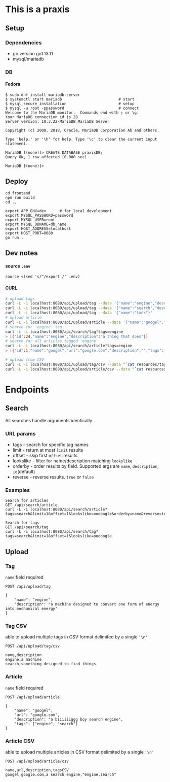 # This is a praxis

## Setup

### Dependencies

* go version go1.13.11
* mysql/mariadb

### DB

#### Fedora

```
$ sudo dnf install mariadb-server
$ systemctl start mariadb                         # start
$ mysql_secure_installation                       # setup
$ mysql -u root -ppassword                        # connect
Welcome to the MariaDB monitor.  Commands end with ; or \g.
Your MariaDB connection id is 28
Server version: 10.3.22-MariaDB MariaDB Server

Copyright (c) 2000, 2018, Oracle, MariaDB Corporation Ab and others.

Type 'help;' or '\h' for help. Type '\c' to clear the current input statement.

MariaDB [(none)]> CREATE DATABASE praxisDB;
Query OK, 1 row affected (0.000 sec)

MariaDB [(none)]> 
```

## Deploy

```
cd frontend
npm run build
cd ..

export APP_ENV=dev      # for local development
export MYSQL_PASSWORD=password
export MYSQL_USER=root
export MYSQL_DBNAME=db_name
export HOST_ADDRESS=localhost
export HOST_PORT=8080
go run .
```

## Dev notes

#### source `.env`

`source <(sed 's/^/export /' .env)`

#### CURL

```bash
# upload tags
curl -L -i localhost:8080/api/upload/tag --data '{"name":"engine","description":"a thing that does"}'
curl -L -i localhost:8080/api/upload/tag --data '{"name":"search","description":"a thing that finds"}'
curl -L -i localhost:8080/api/upload/tag --data '{"name":"tank"}'
# upload article
curl -L -i localhost:8080/api/upload/article --data '{"name":"googel","url":"google.com","tags":["engine","search"]}'
# search for 'engine' tag
curl -L -i localhost:8080/api/search/tag?tags=engine
> [{"id":24,"name":"engine","description":"a thing that does"}]
# search for all articles tagged 'engine'
curl -L -i localhost:8080/api/search/article?tags=engine
> [{"id":1,"name":"googel","url":"google.com","description":"","tags":["engine","search"]}]

# upload from CSV
curl -L -i localhost:8080/api/upload/tag/csv --data "`cat resources/tags.csv`"
curl -L -i localhost:8080/api/upload/article/csv --data "`cat resources/articles.csv`"
```

# Endpoints

## Search

All searches handle arguments identically

### URL params

* tags - search for specific tag names
* limit - return at most `limit` results
* offset - skip first `offset` results
* lookslike - filter for name/description matching `lookslike`
* orderby - order results by field.  Supported args are `name`, `description`, `id`(default)
* reverse - reverse results.  `true` or `false`

### Examples

```
Search for articles
GET /api/search/article
curl -L -i localhost:8080/api/search/article?tags=search&limit=1&offset=1&lookslike=ooooogle&orderby=name&reverse=true

Search for tags
GET /api/search/tag
curl -L -i localhost:8080/api/search/tag?tags=search&limit=1&offset=1&lookslike=ooooogle
```

## Upload

### Tag

`name` field required

```
POST /api/upload/tag

{
    "name": "engine",
    "description": "a machine designed to convert one form of energy into mechanical energy"
}
```

### Tag CSV

able to upload multiple tags in CSV format delimited by a single `'\n'`

```
POST /api/upload/tag/csv

name,description
engine,a machine
search,something designed to find things
```

### Article

`name` field required

```
POST /api/upload/article

{
    "name": "googel",
    "url": "google.com",
    "description": "a biiiiiiggg boy search engine",
    "tags": ["engine", "search"]
}
```

### Article CSV

able to upload multiple articles in CSV format delimited by a single `'\n'`

```
POST /api/upload/article/csv

name,url,description,tagsCSV
googel,google.com,a search engine,"engine,search"
```
